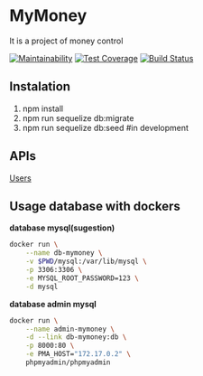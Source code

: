 # MyMoney

It is a project of money control

[![Maintainability](https://api.codeclimate.com/v1/badges/a4125a26d0c9b7019652/maintainability)](https://codeclimate.com/github/davidcostadev/mymoney/maintainability)
[![Test Coverage](https://api.codeclimate.com/v1/badges/a4125a26d0c9b7019652/test_coverage)](https://codeclimate.com/github/davidcostadev/mymoney/test_coverage)
[![Build Status](https://travis-ci.org/davidcostadev/mymoney.svg?branch=master)](https://travis-ci.org/davidcostadev/mymoney)

## Instalation

1. npm install
2. npm run sequelize db:migrate
3. npm run sequelize db:seed #in development

## APIs 

[Users](docs/users.md)

## Usage database with dockers 


**database mysql(sugestion)**

```bash
docker run \
    --name db-mymoney \
    -v $PWD/mysql:/var/lib/mysql \
    -p 3306:3306 \
    -e MYSQL_ROOT_PASSWORD=123 \
    -d mysql
```

**database admin mysql**

```bash
docker run \
    --name admin-mymoney \
    -d --link db-mymoney:db \
    -p 8000:80 \
    -e PMA_HOST="172.17.0.2" \
    phpmyadmin/phpmyadmin
```
